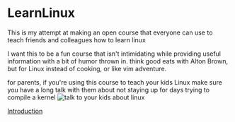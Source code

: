 LearnLinux
==========

This is my attempt at making an open course that everyone can use to teach friends and colleagues how to learn linux

I want this to be a fun course that isn't intimidating while providing useful
information with a bit of humor thrown in. think good eats with Alton Brown, but
for Linux instead of cooking, or like vim adventure.

for parents, if you're using this course to teach your kids Linux make sure you have a
long talk with them about not staying up for days trying to compile a kernel
![talk to your kids about linux](http://imgs.xkcd.com/comics/cautionary.png)

[Introduction](intro.md) 
